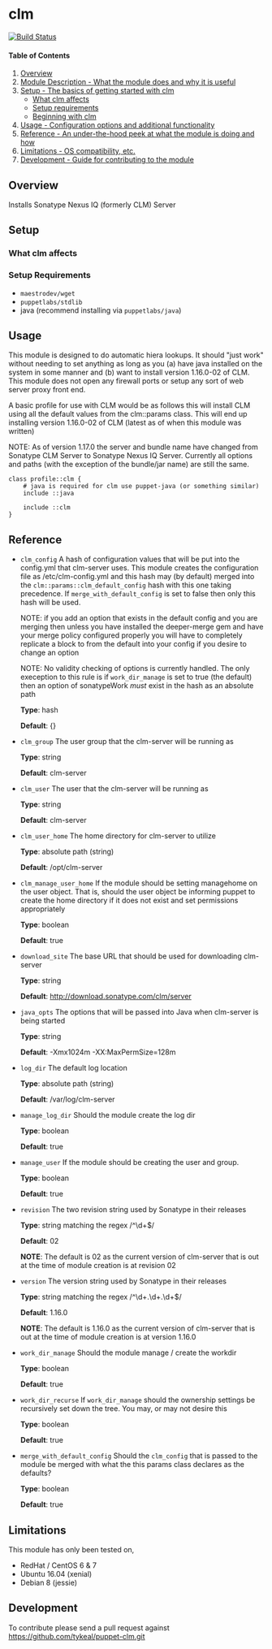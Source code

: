 # clm

[![Build Status](https://travis-ci.org/tykeal/puppet-clm.png)](https://travis-ci.org/tykeal/puppet-clm)

#### Table of Contents

1. [Overview](#overview)
2. [Module Description - What the module does and why it is useful](#module-description)
3. [Setup - The basics of getting started with clm](#setup)
    * [What clm affects](#what-clm-affects)
    * [Setup requirements](#setup-requirements)
    * [Beginning with clm](#beginning-with-clm)
4. [Usage - Configuration options and additional functionality](#usage)
5. [Reference - An under-the-hood peek at what the module is doing and how](#reference)
5. [Limitations - OS compatibility, etc.](#limitations)
6. [Development - Guide for contributing to the module](#development)

## Overview

Installs Sonatype Nexus IQ (formerly CLM) Server

## Setup

### What clm affects

### Setup Requirements

 * `maestrodev/wget`
 * `puppetlabs/stdlib`
 * java (recommend installing via `puppetlabs/java`)

## Usage

This module is designed to do automatic hiera lookups. It should "just
work" without needing to set anything as long as you (a) have java
installed on the system in some manner and (b) want to install version
1.16.0-02 of CLM. This module does not open any firewall ports or setup
any sort of web server proxy front end.

A basic profile for use with CLM would be as follows this will install
CLM using all the default values from the clm::params class. This will
end up installing version 1.16.0-02 of CLM (latest as of when this
module was written)

NOTE: As of version 1.17.0 the server and bundle name have changed from
Sonatype CLM Server to Sonatype Nexus IQ Server. Currently all options
and paths (with the exception of the bundle/jar name) are still the same.

```puppet
class profile::clm {
    # java is required for clm use puppet-java (or something similar)
    include ::java

    include ::clm
}
```
## Reference

 * `clm_config`
   A hash of configuration values that will be put into the config.yml
   that clm-server uses. This module creates the configuration file as
   /etc/clm-config.yml and this hash may (by default) merged into the
   `clm::params::clm_default_config` hash with this one taking
   precedence. If `merge_with_default_config` is set to false then only
   this hash will be used.

   NOTE: if you add an option that exists in the default config and you
   are merging then unless you have installed the deeper-merge gem and
   have your merge policy configured properly you will have to
   completely replicate a block to from the default into your config if
   you desire to change an option

   NOTE: No validity checking of options is currently handled. The only
   exeception to this rule is if `work_dir_manage` is set to true (the
   default) then an option of sonatypeWork *must* exist in the hash as an
   absolute path

   **Type**: hash

   **Default**: {}

 * `clm_group`
   The user group that the clm-server will be running as

   **Type**: string

   **Default**: clm-server

 * `clm_user`
   The user that the clm-server will be running as

   **Type**: string

   **Default**: clm-server

 * `clm_user_home`
   The home directory for clm-server to utilize

   **Type**: absolute path (string)

   **Default**: /opt/clm-server

 * `clm_manage_user_home`
   If the module should be setting managehome on the user object. That
   is, should the user object be informing puppet to create the home
   directory if it does not exist and set permissions appropriately

   **Type**: boolean

   **Default**: true

 * `download_site`
   The base URL that should be used for downloading clm-server

   **Type**: string

   **Default**: http://download.sonatype.com/clm/server

 * `java_opts`
   The options that will be passed into Java when clm-server is being
   started

   **Type**: string

   **Default**: -Xmx1024m -XX:MaxPermSize=128m

 * `log_dir`
   The default log location

   **Type**: absolute path (string)

   **Default**: /var/log/clm-server

 * `manage_log_dir`
   Should the module create the log dir

   **Type**: boolean

   **Default**: true

 * `manage_user`
   If the module should be creating the user and group.

   **Type**: boolean

   **Default**: true

 * `revision`
   The two revision string used by Sonatype in their releases

   **Type**: string matching the regex /^\d+$/

   **Default**: 02

   **NOTE**: The default is 02 as the current version of clm-server that is
   out at the time of module creation is at revision 02

 * `version`
   The version string used by Sonatype in their releases

   **Type**: string matching the regex /^\d+\.\d+\.\d+$/

   **Default**: 1.16.0

   **NOTE**: The default is 1.16.0 as the current version of clm-server
   that is out at the time of module creation is at version 1.16.0

 * `work_dir_manage`
   Should the module manage / create the workdir

   **Type**: boolean

   **Default**: true

 * `work_dir_recurse`
   If `work_dir_manage` should the ownership settings be recursively set
   down the tree. You may, or may not desire this

   **Type**: boolean

   **Default**: true

 * `merge_with_default_config`
   Should the `clm_config` that is passed to the module be merged with
   what the this params class declares as the defaults?

   **Type**: boolean

   **Default**: true


## Limitations

This module has only been tested on,
- RedHat / CentOS 6 & 7
- Ubuntu 16.04 (xenial)
- Debian 8 (jessie)

## Development

To contribute please send a pull request against
https://github.com/tykeal/puppet-clm.git

